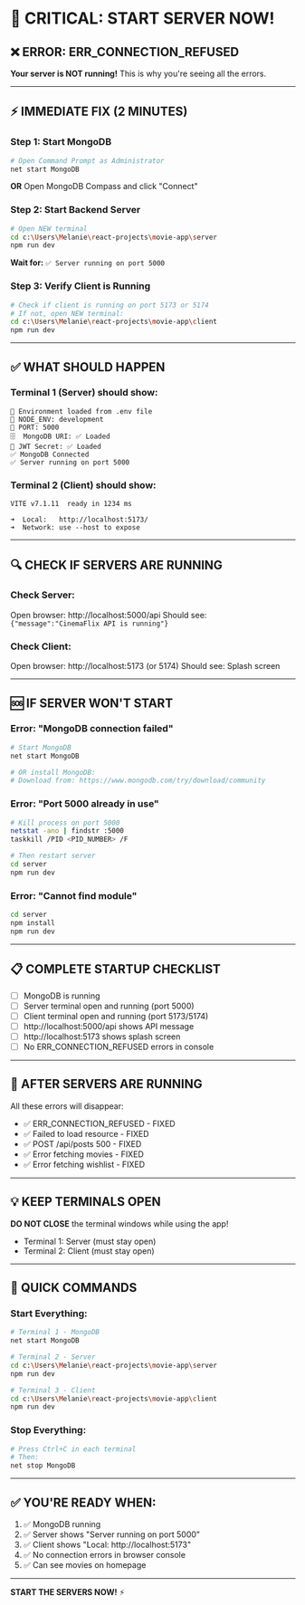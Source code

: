 # 🚨 CRITICAL: START SERVER NOW!

## ❌ ERROR: ERR_CONNECTION_REFUSED

**Your server is NOT running!** This is why you're seeing all the errors.

---

## ⚡ IMMEDIATE FIX (2 MINUTES)

### Step 1: Start MongoDB
```bash
# Open Command Prompt as Administrator
net start MongoDB
```

**OR** Open MongoDB Compass and click "Connect"

### Step 2: Start Backend Server
```bash
# Open NEW terminal
cd c:\Users\Melanie\react-projects\movie-app\server
npm run dev
```

**Wait for:** `✅ Server running on port 5000`

### Step 3: Verify Client is Running
```bash
# Check if client is running on port 5173 or 5174
# If not, open NEW terminal:
cd c:\Users\Melanie\react-projects\movie-app\client
npm run dev
```

---

## ✅ WHAT SHOULD HAPPEN

### Terminal 1 (Server) should show:
```
🔧 Environment loaded from .env file
📍 NODE_ENV: development
🔌 PORT: 5000
🗄️  MongoDB URI: ✅ Loaded
🔑 JWT Secret: ✅ Loaded
✅ MongoDB Connected
✅ Server running on port 5000
```

### Terminal 2 (Client) should show:
```
VITE v7.1.11  ready in 1234 ms

➜  Local:   http://localhost:5173/
➜  Network: use --host to expose
```

---

## 🔍 CHECK IF SERVERS ARE RUNNING

### Check Server:
Open browser: http://localhost:5000/api
Should see: `{"message":"CinemaFlix API is running"}`

### Check Client:
Open browser: http://localhost:5173 (or 5174)
Should see: Splash screen

---

## 🆘 IF SERVER WON'T START

### Error: "MongoDB connection failed"
```bash
# Start MongoDB
net start MongoDB

# OR install MongoDB:
# Download from: https://www.mongodb.com/try/download/community
```

### Error: "Port 5000 already in use"
```bash
# Kill process on port 5000
netstat -ano | findstr :5000
taskkill /PID <PID_NUMBER> /F

# Then restart server
cd server
npm run dev
```

### Error: "Cannot find module"
```bash
cd server
npm install
npm run dev
```

---

## 📋 COMPLETE STARTUP CHECKLIST

- [ ] MongoDB is running
- [ ] Server terminal open and running (port 5000)
- [ ] Client terminal open and running (port 5173/5174)
- [ ] http://localhost:5000/api shows API message
- [ ] http://localhost:5173 shows splash screen
- [ ] No ERR_CONNECTION_REFUSED errors in console

---

## 🎯 AFTER SERVERS ARE RUNNING

All these errors will disappear:
- ✅ ERR_CONNECTION_REFUSED - FIXED
- ✅ Failed to load resource - FIXED
- ✅ POST /api/posts 500 - FIXED
- ✅ Error fetching movies - FIXED
- ✅ Error fetching wishlist - FIXED

---

## 💡 KEEP TERMINALS OPEN

**DO NOT CLOSE** the terminal windows while using the app!

- Terminal 1: Server (must stay open)
- Terminal 2: Client (must stay open)

---

## 🚀 QUICK COMMANDS

### Start Everything:
```bash
# Terminal 1 - MongoDB
net start MongoDB

# Terminal 2 - Server
cd c:\Users\Melanie\react-projects\movie-app\server
npm run dev

# Terminal 3 - Client
cd c:\Users\Melanie\react-projects\movie-app\client
npm run dev
```

### Stop Everything:
```bash
# Press Ctrl+C in each terminal
# Then:
net stop MongoDB
```

---

## ✅ YOU'RE READY WHEN:

1. ✅ MongoDB running
2. ✅ Server shows "Server running on port 5000"
3. ✅ Client shows "Local: http://localhost:5173"
4. ✅ No connection errors in browser console
5. ✅ Can see movies on homepage

---

**START THE SERVERS NOW!** ⚡
